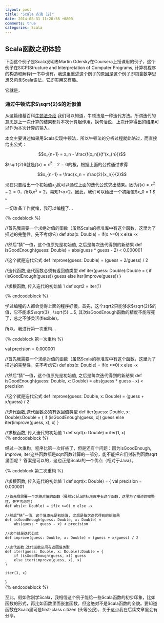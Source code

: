 ```yaml
---
layout: post
title: "Scala 点滴 (2)"
date: 2014-08-31 11:20:58 +0800
comments: true
categories: Scala
---
```


## Scala函数之初体验 ##

下面这个例子是Scala发明者Martin Odersky在Coursera上授课用的例子，这个例子在SICP(Structure and Interpretation of Computer Programs, 计算机程序的构造和解释)一书中也有。我这里重述这个例子的原因是这个例子即包含数学思想又包含Scala语法，它即实用又有趣。

它就是，

### 通过牛顿法求$\sqrt{2}$的近似值 ###

从这篇维基百科[牛顿法介绍](http://zh.wikipedia.org/wiki/%E7%89%9B%E9%A1%BF%E6%B3%95) 我们可以知道，牛顿法是一种迭代方法。所谓迭代的意思是上一次计算的结果都对本次计算起作用，换句话说，上次计算得出的结果可以作为本次计算的输入。

本文主要讲述如果用Scala实现牛顿法，所以牛顿法的分析过程就此略过，而直接给出公式：

$$x_{n+1} = x_n - \frac{f(x_n)}{f'(x_{n})}$$ 



$\sqrt{2}$就是$f(x) = x^2 - 2 = 0$的根，根据上面的公式通过求得

$$x_{n+1} = \frac{x_n + \frac{2}{x_n}}{2}$$

现在只要给出一个初始值$x_0$就可以通过上面的迭代公式求出结果。因为$f(x) = x^2 - 2 = 0$，所以$x^2=2$，易知1<x<2。因此，我们可以给出一个初始值$x_0 = 1 $ 。

一切准备工作就绪，我可以编程了...


{% codeblock %}
	
//首先我需要一个求绝对值的函数（虽然Scala的标准库中有这个函数，这里为了描述的完整性，先不考虑它)
def abs(x: Double) = if(x >=0) x else -x
	
//然后“猜”一值，这个值原先是初始值, 之后是每次迭代得到的新结果
def isGoodEnough(guess: Double) = 
	abs(guess * guess - 2) < 0.000001

//这个就是迭代公式
def improve(guess: Double) = (guess + 2/guess) / 2

//迭代函数,迭代函数必须有返回值类型
def iter(guess: Double):Double = {
	if (isGoodEnough(guess)) guess
	else iter(improve(guess))
}

//求根函数, 传入迭代的初始值 1
def sqrt2 = iter(1)     
    
{% endcodeblock %}


学过编程的人都会觉得上面的程序好傻。首先，这个sqrt2只能够求$\sqrt{2}$的值，它不能求$\sqrt{3} , \sqrt{5} ...$, 其次isGoodEnough函数的精度不能写死了，总之不够灵活(flexible)。

所以，我进行第一次重构...

{% codeblock 第一次重构 %}

val precision = 0.000001

//首先我需要一个求绝对值的函数（虽然Scala的标准库中有这个函数，这里为了描述的完整性，先不考虑它)
def abs(x: Double) = if(x >=0) x else -x
	
//然后“猜”一值，这个值原先是初始值, 之后是每次迭代得到的新结果
def isGoodEnough(guess: Double, x: Double) = 
	abs(guess * guess - x) < precision

//这个就是迭代公式
def improve(guess: Double, x: Double) = (guess + x/guess) / 2

//迭代函数,迭代函数必须有返回值类型
def iter(guess: Double, x: Double):Double = {
	if (isGoodEnough(guess, x)) guess
	else iter(improve(guess, x), x)
}

//求根函数, 传入迭代的初始值 1
def sqrt(x: Double) = iter(1, x)  
{% endcodeblock %}


经过一次重构，程序比第一次好些了，但是还有个问题：因为isGoodEnough, improve, iter这些函数都是sqrt函数计算的一部分，能不能把它们封装到函数sqrt里面呢？ 答案是可以的，这也正是Scala的一个优点（相对于Java）。

{% codeblock 第二次重构 %}

//求根函数, 传入迭代的初始值 1
def sqrt(x: Double)  = {
	val precision = 0.000001
	
	//首先我需要一个求绝对值的函数（虽然Scala的标准库中有这个函数，这里为了描述的完整性，先不考虑它)
	def abs(x: Double) = if(x >=0) x else -x
	
	//然后“猜”一值，这个值原先是初始值, 之后是每次迭代得到的新结果
	def isGoodEnough(guess: Double, x: Double) = 
		abs(guess * guess - x) < precision

	//这个就是迭代公式
	def improve(guess: Double, x: Double) = (guess + x/guess) / 2

	//迭代函数,迭代函数必须有返回值类型
	def iter(guess: Double, x: Double):Double = {
		if (isGoodEnough(guess, x)) guess
		else iter(improve(guess, x), x)
	}	
	
	iter(1, x)
}   
{% endcodeblock %}

至此，假如你刚学Scala，我相信这个例子能给一些Scala函数的初步印象，比如函数的形式，再比如函数里面嵌套函数，但这绝对不是Scala函数的全貌。要知道函数在Scala里可是first-class citizen (头等公民)，关于这点我在后续文章里会有分享。
